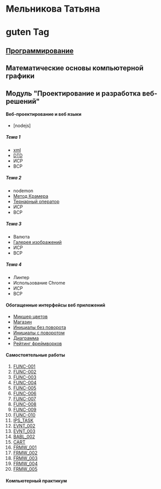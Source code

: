 # Мельникова Татьяна
# guten Tag
## [Программирование](programming.md)
## Математические основы компьютерной графики
## Модуль "Проектирование и разработка веб-решений"
#### Веб-проектирование и веб языки
   - [nodejs]
##### Тема 1
   - [xml](https://kodaktor.ru/xml_958d3)
   - [DTD](https://kodaktor.ru/dtd_174bf)
   - ИСР
   - ВСР
##### Тема 2
   - nodemon
   - [Метод Крамера](https://kodaktor.ru/0014ff2_0cdf5)
   - [Тернарный оператор](https://kodaktor.ru/ternary_eef70)
   - ИСР
   - ВСР
##### Тема 3
   - Валюта
   - [Галерея изображений](https://kodaktor.ru/bind02032018_1a43d)
   - ИСР
   - ВСР
##### Тема 4
   - Линтер
   - Иcпользование Chrome
   - ИСР
   - ВСР



   
#### Обогащенные интерфейсы веб приложений
   - [Микшер цветов](https://kodaktor.ru/aff0fa8_4bbbd)
   - [Магазин](https://kodaktor.ru/custom_efb59)
   - [Инициалы без поворота](https://kodaktor.ru/click_19c1c)
   - [Инициалы с поворотом](https://kodaktor.ru/click_89b99)
   - [Диаграмма](https://kodaktor.ru/4a67562_1747b)
   - [Рейтинг фреймворков](https://kodaktor.ru/e7200bb_1749c)
   
   
#### Самостоятельные работы
   1. [FUNC-001](https://kodaktor.ru/task_func_68870)
   2. [FUNC-002](https://kodaktor.ru/task_func_8a942)
   3. [FUNC-003](https://kodaktor.ru/task_func_c621e)
   4. [FUNC-004](https://kodaktor.ru/task_func_14c29)
   5. [FUNC-005](https://kodaktor.ru/task_func_48db3)
   6. [FUNC-006](https://kodaktor.ru/task_func_170b8)
   7. [FUNC-007](https://kodaktor.ru/task_func_3302b)
   8. [FUNC-008](https://kodaktor.ru/task_func_c5cae)
   9. [FUNC-009](https://kodaktor.ru/task_func_5217b)
   10. [FUNC-010](https://kodaktor.ru/func_7ac04)
   11. [IPS_TASK](https://kodaktor.ru/243aa0c_478bf)
   12. [EVNT_002](https://kodaktor.ru/custom_eef25)
   13. [EVNT_003](https://kodaktor.ru/e7200bb_1749c)
   14. [BABL_002](https://kodaktor.ru/bind02032018_94feb)
   15. [CART](https://kodaktor.ru/custom_efb59)
   16. [FRMW_001](https://kodaktor.ru/react_state_3a671)
   17. [FRMW_002](https://kodaktor.ru/vue_starter_a0b48)
   18. [FRMW_003](https://kodaktor.ru/frmw_ee09b)
   19. [FRMW_004](https://kodaktor.ru/frmw_ce0a0)
   20. [FRMW_005](https://kodaktor.ru/aff0fa8_45dca)


#### Компьютерный практикум
